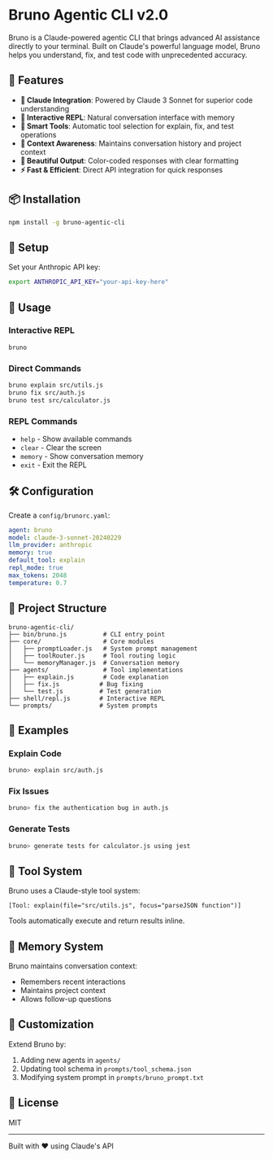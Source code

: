 # Bruno Agentic CLI v2.0

Bruno is a Claude-powered agentic CLI that brings advanced AI assistance directly to your terminal. Built on Claude's powerful language model, Bruno helps you understand, fix, and test code with unprecedented accuracy.

## 🚀 Features

- **🤖 Claude Integration**: Powered by Claude 3 Sonnet for superior code understanding
- **💬 Interactive REPL**: Natural conversation interface with memory
- **🔧 Smart Tools**: Automatic tool selection for explain, fix, and test operations
- **📝 Context Awareness**: Maintains conversation history and project context
- **🎨 Beautiful Output**: Color-coded responses with clear formatting
- **⚡ Fast & Efficient**: Direct API integration for quick responses

## 📦 Installation

```bash
npm install -g bruno-agentic-cli
```

## 🔑 Setup

Set your Anthropic API key:
```bash
export ANTHROPIC_API_KEY="your-api-key-here"
```

## 🎯 Usage

### Interactive REPL
```bash
bruno
```

### Direct Commands
```bash
bruno explain src/utils.js
bruno fix src/auth.js
bruno test src/calculator.js
```

### REPL Commands
- `help` - Show available commands
- `clear` - Clear the screen
- `memory` - Show conversation memory
- `exit` - Exit the REPL

## 🛠️ Configuration

Create a `config/brunorc.yaml`:

```yaml
agent: bruno
model: claude-3-sonnet-20240229
llm_provider: anthropic
memory: true
default_tool: explain
repl_mode: true
max_tokens: 2048
temperature: 0.7
```

## 📂 Project Structure

```
bruno-agentic-cli/
├── bin/bruno.js          # CLI entry point
├── core/                 # Core modules
│   ├── promptLoader.js   # System prompt management
│   ├── toolRouter.js     # Tool routing logic
│   └── memoryManager.js  # Conversation memory
├── agents/               # Tool implementations
│   ├── explain.js        # Code explanation
│   ├── fix.js           # Bug fixing
│   └── test.js          # Test generation
├── shell/repl.js        # Interactive REPL
└── prompts/             # System prompts
```

## 🤝 Examples

### Explain Code
```bash
bruno> explain src/auth.js
```

### Fix Issues
```bash
bruno> fix the authentication bug in auth.js
```

### Generate Tests
```bash
bruno> generate tests for calculator.js using jest
```

## 🔌 Tool System

Bruno uses a Claude-style tool system:

```
[Tool: explain(file="src/utils.js", focus="parseJSON function")]
```

Tools automatically execute and return results inline.

## 🧠 Memory System

Bruno maintains conversation context:
- Remembers recent interactions
- Maintains project context
- Allows follow-up questions

## 🎨 Customization

Extend Bruno by:
1. Adding new agents in `agents/`
2. Updating tool schema in `prompts/tool_schema.json`
3. Modifying system prompt in `prompts/bruno_prompt.txt`

## 📄 License

MIT

---

Built with ❤️ using Claude's API